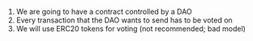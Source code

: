 1. We are going to have a contract controlled by a DAO 
2. Every transaction that the DAO wants to send has to be voted on
3. We will use ERC20 tokens for voting (not recommended; bad model)